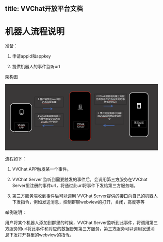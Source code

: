 title: VVChat开放平台文档
---

# 机器人流程说明

准备：

1. 申请appid和appkey

2. 提供机器人的事件监听url

架构图

![](./robot_arch.png)

流程如下：

1. VVChat APP触发某一个事件。

2. VVChat Server 监听到需要触发的事件后，会调用第三方服务在VVChat Server里注册的事件url，将通过此url将事件下发给第三方服务端。

3. 第三方服务端收到事件后可以调用 VVChat Server提供的接口向自己的机器人下发指令，例如发送消息，控制群聊webview的打开，关闭，高度等等

举例说明：

用户将某个机器人添加到群里的时候，VVChat Server监听到此事件，将调用第三方服务的url将此事件和对应的数据告知第三方服务，第三方服务可以调用发送消息下发打开群里的webview的指令。